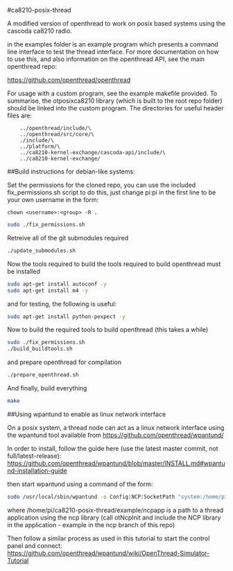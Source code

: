#ca8210-posix-thread

A modified version of openthread to work on posix based systems using the cascoda ca8210 radio.

in the examples folder is an example program which presents a command line interface to test the thread interface. For more documentation on how to use this, and also information on the openthread API, see the main openthread repo:

<https://github.com/openthread/openthread>

For usage with a custom program, see the example makefile provided. To summarise, the otposixca8210 library (which is built to the root repo folder) should be linked into the custom program. The directories for useful header files are:

```
	../openthread/include/\
	../openthread/src/core/\
	./include/\
	../platform/\
	../ca8210-kernel-exchange/cascoda-api/include/\
	../ca8210-kernel-exchange/
```

##Build instructions for debian-like systems:

Set the permissions for the cloned repo, you can use the included fix_permissions.sh script to do this, just change pi:pi in the first line to be your own username in the form:

```
chown <username>:<group> -R .
```

```bash
sudo ./fix_permissions.sh
```

Retreive all of the git submodules required
```bash
./update_submodules.sh
```

Now the tools required to build the tools required to build openthread must be installed
```bash
sudo apt-get install autoconf -y
sudo apt-get install m4 -y
```

and for testing, the following is useful:
```bash
sudo apt-get install python-pexpect -y
```

Now to build the required tools to build openthread (this takes a while)
```bash
sudo ./fix_permissions.sh
./build_buildtools.sh
```

and prepare openthread for compilation
```bash
./prepare_openthread.sh
```

And finally, build everything
```bash
make
```

##Using wpantund to enable as linux network interface

On a posix system, a thread node can act as a linux network interface using the wpantund tool available from https://github.com/openthread/wpantund/

In order to install, follow the guide here (use the latest master commit, not full/latest-release): https://github.com/openthread/wpantund/blob/master/INSTALL.md#wpantund-installation-guide

then start wpantund using a command of the form:
```bash
sudo /usr/local/sbin/wpantund -o Config:NCP:SocketPath "system:/home/pi/ca8210-posix-thread/example/ncpapp" -o SyslogMask " -info" -o Config:TUN:InterfaceName utun6
```

where /home/pi/ca8210-posix-thread/example/ncpapp is a path to a thread application using the ncp library (call otNcpInit and include the NCP library in the application - example in the ncp branch of this repo)

Then follow a similar process as used in this tutorial to start the control panel and connect: https://github.com/openthread/wpantund/wiki/OpenThread-Simulator-Tutorial

